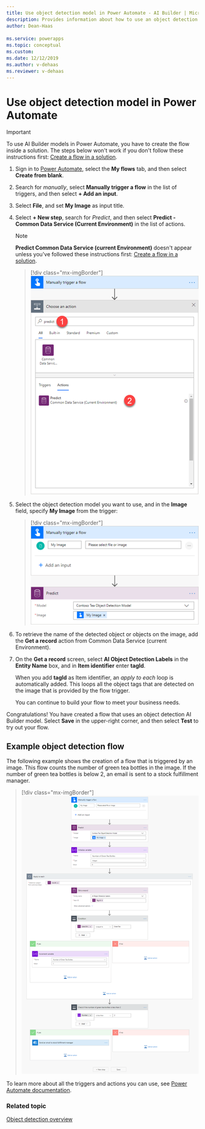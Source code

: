 ```yaml
---
title: Use object detection model in Power Automate - AI Builder | Microsoft Docs
description: Provides information about how to use an object detection model in Power Automate
author: Dean-Haas

ms.service: powerapps
ms.topic: conceptual
ms.custom: 
ms.date: 12/12/2019
ms.author: v-dehaas
ms.reviewer: v-dehaas
---
```


# Use object detection model in Power Automate


> [!IMPORTANT]
 > To use AI Builder models in Power Automate, you have to create the flow inside a solution. The steps below won't work if you don't follow these instructions first: [Create a flow in a solution](/flow/create-flow-solution).

1. Sign in to [Power Automate](https://flow.microsoft.com/), select the **My flows** tab, and then select **Create from blank**.
2. Search for *manually*, select **Manually trigger a flow** in the list of triggers, and then select **+ Add an input**.
3. Select **File**, and set **My Image** as input title.
4. Select **+ New step**, search for *Predict*, and then select **Predict - Common Data Service (Current Environment)** in the list of actions.
    >[!NOTE]
    > **Predict Common Data Service (current Environment)** doesn't appear unless you've followed these instructions first: [Create a flow in a solution](/flow/create-flow-solution).

    > [!div class="mx-imgBorder"]
    > ![Predict common data service](media/predict-cds.png "Predict common data service screen")

5. Select the object detection model you want to use, and in the **Image** field, specify **My Image** from the trigger:

    > [!div class="mx-imgBorder"]
    > ![Specify my image](media/flow-my-image.png "Specify my image")

9. To retrieve the name of the detected object or objects on the image, add the **Get a record** action from Common Data Service (current Environment).

10. On the **Get a record** screen, select **AI Object Detection Labels** in the **Entity Name** box, and in **Item identifier** enter **tagId**.

    When you add **tagId** as Item identifier, an *apply to each* loop is automatically added. This loops all the object tags that are detected on the image that is provided by the flow trigger.

    You can continue to build your flow to meet your business needs.

Congratulations! You have created a flow that uses an object detection AI Builder model. Select **Save** in the upper-right corner, and then select **Test** to try out your flow.

## Example object detection flow

The following example shows the creation of a flow that is triggered by an image. This flow counts the number of green tea bottles in the image. If the number of green tea bottles is below 2, an email is sent to a stock fulfillment manager.

> [!div class="mx-imgBorder"]
> ![Green tea object detection flow example](media/green-tea-example.png "Example of an object detection flow")

To learn more about all the triggers and actions you can use, see [Power Automate documentation](/flow/getting-started).

### Related topic

[Object detection overview](object-detection-overview.md)
